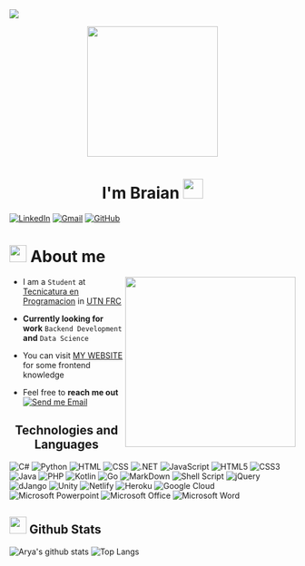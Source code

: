 <!--horizontal divider(gradiant)-->
<img src="https://user-images.githubusercontent.com/73097560/115834477-dbab4500-a447-11eb-908a-139a6edaec5c.gif"/>
<p align="center">
  <img src="https://miro.medium.com/max/2048/1*OohqW5DGh9CQS4hLY5FXzA.png" height="230"/>
</p>
<!--h1 without bottom border-->
<h1 align="center">I'm Braian <img src="https://media.giphy.com/media/hvRJCLFzcasrR4ia7z/giphy.gif" width="35"></h1>

[![LinkedIn](https://img.shields.io/badge/LinkedIn-0077B5?style=flat-square&logo=linkedin&logoColor=white)](https://www.linkedin.com/in/braian-alexis-rossi-552569240/)
[![Gmail](https://img.shields.io/badge/Gmail-D14836?style=flat-square&logo=gmail&logoColor=white)](mailto:rossibraian2018@gmail.com)
[![GitHub](https://img.shields.io/badge/-GitHub-181717?style=flat-square&logo=github)](https://github.com/114080-Rossi)

<!--About Me-->

<h1><picture><img src = "https://github.com/7oSkaaa/7oSkaaa/blob/main/Images/about_me.gif?raw=true" width = 30px></picture> About me</h1>

<picture> <img align="right" src="https://media.giphy.com/media/SWoSkN6DxTszqIKEqv/giphy.gif" width = 300px></picture>

- I am a `Student` at [Tecnicatura en Programacion](https://www.frc.utn.edu.ar/secretarias/academica/tecnicaturas/programacion/?pIs=704) in [UTN FRC](https://www.frc.utn.edu.ar/)

- **Currently looking for work** `Backend Development` **and** `Data Science`

- You can visit [MY WEBSITE](https://eliochiu.github.io) for some frontend knowledge

-  Feel free to **reach me out** [![Send me Email](https://img.shields.io/static/v1?label=email&amp;message=Rossi-Braian&amp;color=EA4335&amp;style=flat-square)](mailto:rossibraian2018@gmail.com)

<h2 align="center">
Technologies and Languages </h2>

![C#](https://img.shields.io/badge/C%23-239120?style=flat-square&logo=c-sharp&logoColor=white)
![Python](https://img.shields.io/badge/Python-14354C?style=flat-square&logo=python&logoColor=white)
![HTML](https://img.shields.io/badge/HTML-239120?style=flat-square&logo=html5&logoColor=white)
![CSS](https://img.shields.io/badge/CSS-239120?&style=flat-square&logo=css3&logoColor=white)
![.NET](https://img.shields.io/badge/.NET-5C2D91?style=flat-square&logo=.net&logoColor=white)
![JavaScript](https://img.shields.io/badge/-JavaScript-black?style=flat-square&logo=javascript)
![HTML5](https://img.shields.io/badge/HTML5-E34F26?style=flat-square&logo=html5&logoColor=white)
![CSS3](https://img.shields.io/badge/CSS3-1572B6?style=flat-square&logo=css3&logoColor=white)
![Java](https://img.shields.io/badge/-Java-007396?style=flat-square&logo=java)
![PHP](https://img.shields.io/badge/PHP-777BB4?style=flat-square&logo=php&logoColor=white)
![Kotlin](https://img.shields.io/badge/Kotlin-0095D5?&style=flat-square&logo=kotlin&logoColor=white)
![Go](https://img.shields.io/badge/Go-00ADD8?style=flat-square&logo=go&logoColor=white)
![MarkDown](https://img.shields.io/badge/Markdown-000000?style=flat-square&logo=markdown&logoColor=white)
![Shell Script](https://img.shields.io/badge/Shell_Script-121011?style=flat-square&logo=gnu-bash&logoColor=white)
![jQuery](https://img.shields.io/badge/jQuery-0769AD?style=flat-square&logo=jquery&logoColor=white)
![dJango](https://img.shields.io/badge/Django-092E20?style=flat-square&logo=django&logoColor=white)
![Unity](https://img.shields.io/badge/Unity-100000?style=flat-square&logo=unity&logoColor=white)
![Netlify](https://img.shields.io/badge/Netlify-00C7B7?style=flat-square&logo=netlify&logoColor=white)
![Heroku](https://img.shields.io/badge/Heroku-430098?style=flat-square&logo=heroku&logoColor=white)
![Google Cloud](https://img.shields.io/badge/Google_Cloud-4285F4?style=flat-square&logo=google-cloud&logoColor=white)
![Microsoft Powerpoint](https://img.shields.io/badge/Microsoft_PowerPoint-B7472A?style=flat-square&logo=microsoft-powerpoint&logoColor=white)
![Microsoft Office](https://img.shields.io/badge/Microsoft_Office-D83B01?style=flat-square&logo=microsoft-office&logoColor=white)
![Microsoft Word](https://img.shields.io/badge/Microsoft_Word-2B579A?style=flat-square&logo=microsoft-word&logoColor=white)

## <picture> <img src = "https://github.com/7oSkaaa/7oSkaaa/blob/main/Images/Statistics.gif?raw=true" width = 30px>  </picture> Github Stats

![Arya's github stats](https://github-readme-stats.vercel.app/api?username=braianrossi&show_icons=true&theme=merko) ![Top Langs](https://github-readme-stats.vercel.app/api/top-langs/?username=braianrossi&layout=compact&theme=merko)


<!--
Templates

https://github.com/durgeshsamariya/awesome-github-profile-readme-templates/tree/master/templates


https://shields.io/badges/static-badge


-->
